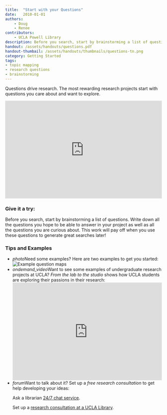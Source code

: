 ```yaml
---
title:  "Start with your Questions"
date:   2010-01-01
authors: 
    - Doug 
    - Renee 
contributors: 
    - UCLA Powell Library
description: Before you search, start by brainstorming a list of questions.
handout: /assets/handouts/questions.pdf
handout-thumbail: /assets/handouts/thumbnails/questions-tn.png
category: Getting Started
tags:
- topic mapping
- research questions
- brainstorming
---
```


<p class="intro">Questions drive research. The most rewarding  research projects start with questions you care about and want to explore.</p>

<iframe width="100%" height="315" src="https://www.youtube.com/embed/jj-F6YVtsxI?list=PLV8eqWoGXke5D5bmwscUhow1RJKWZmMRZ" frameborder="0" allowfullscreen></iframe>
<!-- include embed-and-share-buttons.html ? -->

### Give it a try:

<p class="flow-text">Before you search, start by brainstorming a list of questions. Write down all the questions you hope to be able to answer in your project as well as all the questions you are curious about. This work will pay off when you use these questions to generate great searches later!</p>

### Tips and Examples

<ul class="collapsible" data-collapsible="expandable">
    <li>
      <div class="collapsible-header"><i class="material-icons">photo</i>Need some examples? Here are two examples to get you started:</div>
      <div class="collapsible-body">
        <img class="responsive-img materialboxed" src="{{ '/assets/img/content/question-map-examples.jpg' | prepend: site.baseurl }}" alt="Example question maps" data-caption="Example question maps"> 
      </div>
    </li>
    <li>
      <div class="collapsible-header"><i class="material-icons">ondemand_video</i>Want to see some examples of undergraduate research projects at UCLA? <em>From the lab to the studio</em> shows how UCLA students are exploring their passions in their research:</div>
      <div class="collapsible-body"><iframe width="100%" height="315" src="https://www.youtube.com/embed/ZEoosFwqi-Q?list=PLV8eqWoGXke5D5bmwscUhow1RJKWZmMRZ" frameborder="0" allowfullscreen></iframe></div>
    </li>
    <li>
      <div class="collapsible-header"><i class="material-icons">forum</i>Want to talk about it? Set up a <em>free research consultation</em> to get help developing your ideas:</div>
      <div class="collapsible-body">
        <p>Ask a librarian <a href="http://library.ucla.edu/questions" target="_blank">24/7 chat service</a>.</p>
          <p>Set up a <a href="http://library.ucla.edu/questions" target="_blank">research consultation at a UCLA Library</a>.</p>
      </div>
    </li>
  </ul>
